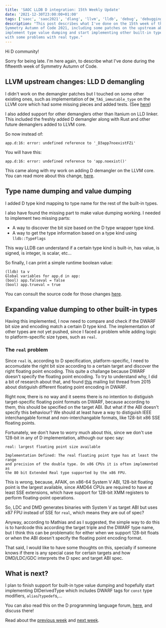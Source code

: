 ```yaml
---
title: 'SAOC LLDB D integration: 15th Weekly Update'
date: '2021-12-30T23:00:00+01:00'
tags: ['saoc', 'saoc2021', 'dlang', 'llvm', 'lldb', 'debug', 'debugging', 'dwarf']
description: "This post describes what I've done on the 15th week of the
Symmetry Autumn of Code 2021, including some patches on the upstream about LLD,
implement type value dumping and start implementing other built-in types along
with some problems with real type."
---
```


Hi D community!

Sorry for being late. I'm here again, to describe what I've done during the
fifteenth week of Symmetry Autumn of Code.

## LLVM upstream changes: LLD D demangling

I didn't work on the demangler patches but I touched on some other existing
ones, such as implementation of `DW_TAG_immutable_type` on the LLVM core which
had some missing pieces and added tests. (See
[here](https://reviews.llvm.org/D113633))

I also added support for other demanglers other than Itanium on LLD linker.
This included the freshly added D demangler along with Rust and other future
demanglers added to LLVM core.

So now instead of:

```
app.d:16: error: undefined reference to '_D3app7noexistFZi'
```

You will have this:

```
app.d:16: error: undefined reference to 'app.noexist()'
```

This came along with my work on adding D demangler on the LLVM core. You can
read more about this change, [here](https://reviews.llvm.org/D116279).

## Type name dumping and value dumping

I added D type kind mapping to type name for the rest of the built-in types.

I also have found the missing part to make value dumping working. I needed to
implement two missing parts:

- A way to discover the bit size based on the D type wrapper type kind.
- A way to get the type information based on a type kind using
  `lldb::TypeFlags`

This way LLDB can understand if a certain type kind is built-in, has value, is
signed, is integer, is scalar, etc...

So finally, I can print a simple runtime boolean value:

```
(lldb) ta v
Global variables for app.d in app:
(bool) app.falseval = false
(bool) app.trueval = true
```

You can consult the source code for those changes
[here](https://github.com/devtty63/llvm-project/tree/lldb-d/implement-typesystem-d).

## Expanding value dumping to other built-in types

Having this implemented, I now need to compare and check if the DWARF bit size
and encoding match a certain D type kind. The implementation of other types are
not yet pushed, since I faced a problem while adding logic to platform-specific
size types, such as `real`.

### The `real` problem

Since `real` is, according to D specification, platform-specific, I need to
accomudate the right bit size according to a certain target and discover the
right floating point encoding. This quite a challange because DWARF doesn't
specify the floating point encoding. To try to understand why, I did a bit of
research about that, and found
[this](https://gcc.gnu.org/legacy-ml/gcc/2015-10/msg00015.html) mailing list
thread from 2015 about distiguish different floating point encoding in DWARF.

Right now, there is no way and it seems there is no intention to distiguish
target-specific floating point formats on DWARF, because according to them,
this should be specified on the target ABI. But what if the ABI doesn't specify
this behaviour? We should at least have a way to distiguish IEEE interchangable
format and non-interchangable formats, like 128-bit x86 SSE floating points.

Fortunately, we don't have to worry much about this, since we don't use 128-bit
in any of D implementation, although our spec say:

    real: largest floating point size available

    Implementation Defined: The real floating point type has at least the range
    and precision of the double type. On x86 CPUs it is often implemented as
    the 80 bit Extended Real type supported by the x86 FPU.

This is wrong, because, AFAIK, on x86-64 System V ABI, 128-bit floating point
is the largest available, since AMD64 CPUs are required to have at least SSE
extensions, which have support for 128-bit XMM registers to perform
floating-point operations.

So, LDC and DMD generates binaries with System V as target ABI but uses x87 FPU
instead of SSE for `real`, which means they are out of spec?

Anyway, according to Mathias and as I suggested, the simple way to do this is
to hardcode this according the target triple and the DWARF type name, but I
think this can be problematic for either when we support 128-bit floats or when
the ABI doesn't specify the floating point encoding format.

That said, I would like to have some thoughts on this, specially if someone
knows if there is any special case for certain targets and how DMD/LDC/GDC
interprets the D spec and target ABI spec.

## What is next?

I plan to finish support for built-in type value dumping and hopefully start
implementing DIDerivedType which includes DWARF tags for `const` type
modifiers, `alias`/`typedef`s,...

You can also read this on the D programming language forum,
[here](https://forum.dlang.org/thread/snxohwybymmaqvqprapo@forum.dlang.org),
and discuss there!

Read about the [previous week](../d-saoc-2021-14/) and [next
week](../d-saoc-2021-16/).

